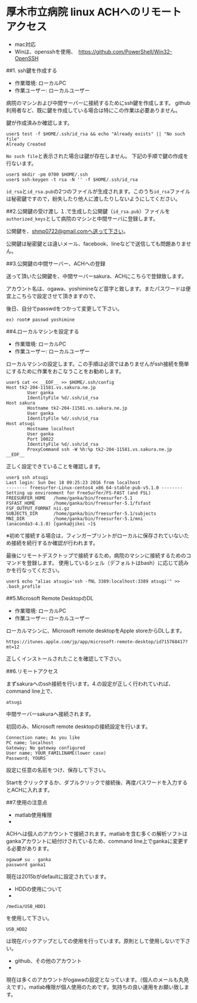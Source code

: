 厚木市立病院 linux ACHへのリモートアクセス
===

- mac対応
- Winは、opensshを使用、　https://github.com/PowerShell/Win32-OpenSSH

##1. ssh鍵を作成する

- 作業環境: ローカルPC
- 作業ユーザー: ローカルユーザー

病院のマシンおよび中間サーバーに接続するためにssh鍵を作成します。
github利用者など、既に鍵を作成している場合は特にこの作業は必要ありません。

鍵が作成済みか確認します。

```shell
user$ test -f $HOME/.ssh/id_rsa && echo "Already exists" || "No such file"
Already Created
```

`No such file`と表示された場合は鍵が存在しません。
下記の手順で鍵の作成を行ないます。

```shell
user$ mkdir -pm 0700 $HOME/.ssh
user$ ssh-keygen -t rsa -N '' -f $HOME/.ssh/id_rsa
```

`id_rsa`と`id_rsa.pub`の2つのファイルが生成されます。このうち`id_rsa`ファイルは秘密鍵ですので，紛失したり他人に渡したりしないようにしてください。


##2.公開鍵の受け渡し
１.で生成した公開鍵（`id_rsa.pub`）ファイルを`authorized_keys`として病院のマシンと中間サーバに登録します。

公開鍵を、shmp0722@gmail.comへ送って下さい。

公開鍵は秘密鍵とは違いメール、facebook、lineなどで送信しても問題ありません。


##3.公開鍵の中間サーバー、ACHへの登録

送って頂いた公開鍵を、中間サーバーsakura、ACHにこちらで登録致します。

アカウント名は、ogawa、yoshimineなど苗字と致します。またパスワードは便宜上こちらで設定させて頂きますので、

後日、自分でpasswdをつかって変更して下さい。

```
ex) root# passwd yoshimine

```



##4.ローカルマシンを設定する

- 作業環境: ローカルPC
- 作業ユーザー: ローカルユーザー

ローカルマシンの設定します。この手順は必須ではありませんがssh接続を簡単にするために作業をおこなうことをお勧めします。

```
user$ cat << __EOF__ >> $HOME/.ssh/config
Host tk2-204-11581.vs.sakura.ne.jp
        User ganka
        IdentityFile %d/.ssh/id_rsa
Host sakura
        Hostname tk2-204-11581.vs.sakura.ne.jp
        User ganka
        IdentityFile %d/.ssh/id_rsa
Host atsugi
        Hostname localhost
        User ganka
        Port 10022
        IdentityFile %d/.ssh/id_rsa
        ProxyCommand ssh -W %h:%p tk2-204-11581.vs.sakura.ne.jp
__EOF__
```

正しく設定できていることを確認します。

```shell
user$ ssh atsugi
Last login: Sun Dec 18 09:25:23 2016 from localhost
-------- freesurfer-Linux-centos4_x86_64-stable-pub-v5.1.0 --------
Setting up environment for FreeSurfer/FS-FAST (and FSL)
FREESURFER_HOME   /home/ganka/bin/freesurfer-5.1
FSFAST_HOME       /home/ganka/bin/freesurfer-5.1/fsfast
FSF_OUTPUT_FORMAT nii.gz
SUBJECTS_DIR      /home/ganka/bin/freesurfer-5.1/subjects
MNI_DIR           /home/ganka/bin/freesurfer-5.1/mni
(anaconda3-4.1.0) [ganka@jikei ~]$
```
※初めて接続する場合は，フィンガープリントがローカルに保存されていないため接続を続行するか確認が行われます。

最後にリモートデスクトップで接続するため，病院のマシンに接続するためのコマンドを登録します。
使用しているシェル（デフォルトはbash）に応じて読みかを行なってください。

```
user$ echo "alias atsugi='ssh -fNL 3389:localhost:3389 atsugi'" >> .bash_profile
```

##5.Microsoft Remote DesktopのDL
- 作業環境: ローカルPC
- 作業ユーザー: ローカルユーザー

ローカルマシンに、Microsoft remote desktopをApple storeからDLします。

```
https://itunes.apple.com/jp/app/microsoft-remote-desktop/id715768417?mt=12
```

正しくインストールされたことを確認して下さい。


##6.リモートアクセス

まずsakuraへのssh接続を行います。4.の設定が正しく行われていれば、command line上で、

```
atsugi
```
中間サーバーsakuraへ接続されます。

初回のみ、Microsoft remote desktopの接続設定を行います。

```
Connection name; As you like
PC name; localhost
Gateway; No gateway configured
User name; YOUR_FAMILINAME(lower case)
Password; YOURS
```

設定に任意の名前をつけ、保存して下さい。

Startをクリックするか、ダブルクリックで接続後、再度パスワードを入力するとACHに入れます。

##7.使用の注意点　

- matlab使用権限
- 

ACHへは個人のアカウントで接続されます。matlabを含む多くの解析ソフトはgankaアカウントに紐付けされているため、command line上でgankaに変更する必要があります。

```
ogawa# su - ganka
password ganka1
```
現在は2015bがdefaultに設定されています。


- HDDの使用について
- 

```
/media/USB_HDD1
```
を使用して下さい。

```
USB_HDD2
```
は現在バックアップとしての使用を行っています。原則として使用しないで下さい。

- github、その他のアカウント
- 

現在は多くのアカウントがogawaの設定となっています。（個人のメールも丸見えです）。matlab権限が個人使用のためです。気持ちの良い運用をお願い致します。

